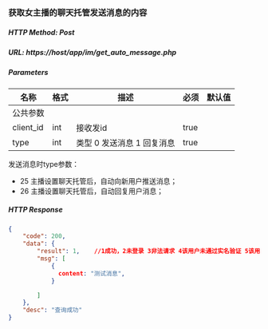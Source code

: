 ### 获取女主播的聊天托管发送消息的内容

##### HTTP Method: Post
##### URL: https://host/app/im/get_auto_message.php

#####  Parameters
名称|格式|描述|必须|默认值
---|---|---|---|---
公共参数||||
client_id|int|接收发id|true|
type|int|类型 0 发送消息 1 回复消息|true|
发送消息时type参数：
 * 25 主播设置聊天托管后，自动向新用户推送消息；
 * 26 主播设置聊天托管后，自动回复用户消息；
##### HTTP Response
```json
{
    "code": 200,
    "data": {
        "result": 1,    //1成功，2未登录 3非法请求 4该用户未通过实名验证 5该用户未开通聊天托管 6自动发消息的间隔未超过30s
        "msg": [
            {
              content: "测试消息",
            }

        ]
    },
    "desc": "查询成功"
}
